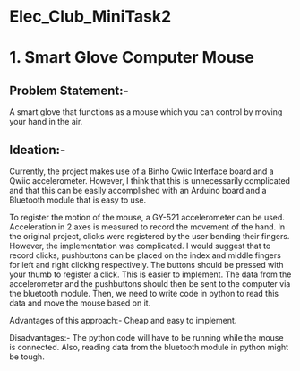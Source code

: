 # Elec_Club_MiniTask2
# 1. Smart Glove Computer Mouse
## Problem Statement:-
A smart glove that functions as a mouse which you can control by moving your hand in the air.

## Ideation:- 
Currently, the project makes use of a Binho Qwiic Interface board and a Qwiic accelerometer. However, I think that this is unnecessarily complicated and that this can be easily accomplished with an Arduino board and a Bluetooth module that is easy to use.

To register the motion of the mouse, a GY-521 accelerometer can be used. Acceleration in 2 axes is measured to record the movement of the hand. In the original project, clicks were registered by the user bending their fingers. However, the implementation was complicated. I would suggest that to record clicks, pushbuttons can be placed on the index and middle fingers for left and right clicking respectively. The buttons should be pressed with your thumb to register a click. This is easier to implement. The data from the accelerometer and the pushbuttons should then be sent to the computer via the bluetooth module. Then, we need to write code in python to read this data and move the mouse based on it.

Advantages of this approach:- Cheap and easy to implement.

Disadvantages:- The python code will have to be running while the mouse is connected. Also, reading data from the bluetooth module in python might be tough.
